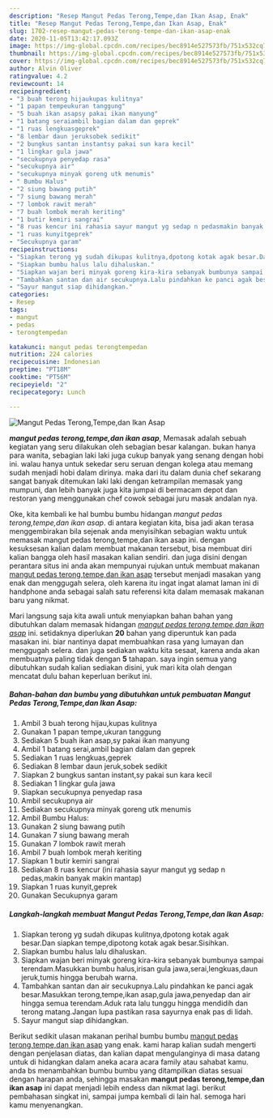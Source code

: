 ```yaml
---
description: "Resep Mangut Pedas Terong,Tempe,dan Ikan Asap, Enak"
title: "Resep Mangut Pedas Terong,Tempe,dan Ikan Asap, Enak"
slug: 1702-resep-mangut-pedas-terong-tempe-dan-ikan-asap-enak
date: 2020-11-05T13:42:17.093Z
image: https://img-global.cpcdn.com/recipes/bec8914e527573fb/751x532cq70/mangut-pedas-terongtempedan-ikan-asap-foto-resep-utama.jpg
thumbnail: https://img-global.cpcdn.com/recipes/bec8914e527573fb/751x532cq70/mangut-pedas-terongtempedan-ikan-asap-foto-resep-utama.jpg
cover: https://img-global.cpcdn.com/recipes/bec8914e527573fb/751x532cq70/mangut-pedas-terongtempedan-ikan-asap-foto-resep-utama.jpg
author: Alvin Oliver
ratingvalue: 4.2
reviewcount: 14
recipeingredient:
- "3 buah terong hijaukupas kulitnya"
- "1 papan tempeukuran tanggung"
- "5 buah ikan asapsy pakai ikan manyung"
- "1 batang seraiambil bagian dalam dan geprek"
- "1 ruas lengkuasgeprek"
- "8 lembar daun jeruksobek sedikit"
- "2 bungkus santan instantsy pakai sun kara kecil"
- "1 lingkar gula jawa"
- "secukupnya penyedap rasa"
- "secukupnya air"
- "secukupnya minyak goreng utk menumis"
- " Bumbu Halus"
- "2 siung bawang putih"
- "7 siung bawang merah"
- "7 lombok rawit merah"
- "7 buah lombok merah keriting"
- "1 butir kemiri sangrai"
- "8 ruas kencur ini rahasia sayur mangut yg sedap n pedasmakin banyak makin mantap"
- "1 ruas kunyitgeprek"
- "Secukupnya garam"
recipeinstructions:
- "Siapkan terong yg sudah dikupas kulitnya,dpotong kotak agak besar.Dan siapkan tempe,dipotong kotak agak besar.Sisihkan."
- "Siapkan bumbu halus lalu dihaluskan."
- "Siapkan wajan beri minyak goreng kira-kira sebanyak bumbunya sampai terendam.Masukkan bumbu halus,irisan gula jawa,serai,lengkuas,daun jeruk,tumis hingga berubah warna."
- "Tambahkan santan dan air secukupnya.Lalu pindahkan ke panci agak besar.Masukkan terong,tempe,ikan asap,gula jawa,penyedap dan air hingga semua terendam.Aduk rata lalu tunggu hingga mendidih dan terong matang.Jangan lupa pastikan rasa sayurnya enak pas di lidah."
- "Sayur mangut siap dihidangkan."
categories:
- Resep
tags:
- mangut
- pedas
- terongtempedan

katakunci: mangut pedas terongtempedan 
nutrition: 224 calories
recipecuisine: Indonesian
preptime: "PT18M"
cooktime: "PT56M"
recipeyield: "2"
recipecategory: Lunch

---
```



![Mangut Pedas Terong,Tempe,dan Ikan Asap](https://img-global.cpcdn.com/recipes/bec8914e527573fb/751x532cq70/mangut-pedas-terongtempedan-ikan-asap-foto-resep-utama.jpg)

<b><i>mangut pedas terong,tempe,dan ikan asap</i></b>, Memasak adalah sebuah kegiatan yang seru dilakukan oleh sebagian besar kalangan. bukan hanya para wanita, sebagian laki laki juga cukup banyak yang senang dengan hobi ini. walau hanya untuk sekedar seru seruan dengan kolega atau memang sudah menjadi hobi dalam dirinya. maka dari itu dalam dunia chef sekarang sangat banyak ditemukan laki laki dengan ketrampilan memasak yang mumpuni, dan lebih banyak juga kita jumpai di bermacam depot dan restoran yang menggunakan chef cowok sebagai juru masak andalan nya.

Oke, kita kembali ke hal bumbu bumbu hidangan <i>mangut pedas terong,tempe,dan ikan asap</i>. di antara kegiatan kita, bisa jadi akan terasa menggembirakan bila sejenak anda menyisihkan sebagian waktu untuk memasak mangut pedas terong,tempe,dan ikan asap ini. dengan kesuksesan kalian dalam membuat makanan tersebut, bisa membuat diri kalian bangga oleh hasil masakan kalian sendiri. dan juga disini dengan perantara situs ini anda akan mempunyai rujukan untuk membuat makanan <u>mangut pedas terong,tempe,dan ikan asap</u> tersebut menjadi masakan yang enak dan menggugah selera, oleh karena itu ingat ingat alamat laman ini di handphone anda sebagai salah satu referensi kita dalam memasak makanan baru yang nikmat.




Mari langsung saja kita awali untuk menyiapkan bahan bahan yang dibutuhkan dalam memasak hidangan <u><i>mangut pedas terong,tempe,dan ikan asap</i></u> ini. setidaknya diperlukan <b>20</b> bahan yang diperuntuk kan pada masakan ini. biar nantinya dapat membuahkan rasa yang lumayan dan menggugah selera. dan juga sediakan waktu kita sesaat, karena anda akan membuatnya paling tidak dengan <b>5</b> tahapan. saya ingin semua yang dibutuhkan sudah kalian sediakan disini, yuk mari kita olah dengan mencatat dulu bahan keperluan berikut ini.

<!--inarticleads1-->

##### Bahan-bahan dan bumbu yang dibutuhkan untuk pembuatan Mangut Pedas Terong,Tempe,dan Ikan Asap:

1. Ambil 3 buah terong hijau,kupas kulitnya
1. Gunakan 1 papan tempe,ukuran tanggung
1. Sediakan 5 buah ikan asap,sy pakai ikan manyung
1. Ambil 1 batang serai,ambil bagian dalam dan geprek
1. Sediakan 1 ruas lengkuas,geprek
1. Sediakan 8 lembar daun jeruk,sobek sedikit
1. Siapkan 2 bungkus santan instant,sy pakai sun kara kecil
1. Sediakan 1 lingkar gula jawa
1. Siapkan secukupnya penyedap rasa
1. Ambil secukupnya air
1. Sediakan secukupnya minyak goreng utk menumis
1. Ambil  Bumbu Halus:
1. Gunakan 2 siung bawang putih
1. Gunakan 7 siung bawang merah
1. Gunakan 7 lombok rawit merah
1. Ambil 7 buah lombok merah keriting
1. Siapkan 1 butir kemiri sangrai
1. Sediakan 8 ruas kencur (ini rahasia sayur mangut yg sedap n pedas,makin banyak makin mantap)
1. Siapkan 1 ruas kunyit,geprek
1. Gunakan Secukupnya garam




<!--inarticleads2-->

##### Langkah-langkah membuat Mangut Pedas Terong,Tempe,dan Ikan Asap:

1. Siapkan terong yg sudah dikupas kulitnya,dpotong kotak agak besar.Dan siapkan tempe,dipotong kotak agak besar.Sisihkan.
1. Siapkan bumbu halus lalu dihaluskan.
1. Siapkan wajan beri minyak goreng kira-kira sebanyak bumbunya sampai terendam.Masukkan bumbu halus,irisan gula jawa,serai,lengkuas,daun jeruk,tumis hingga berubah warna.
1. Tambahkan santan dan air secukupnya.Lalu pindahkan ke panci agak besar.Masukkan terong,tempe,ikan asap,gula jawa,penyedap dan air hingga semua terendam.Aduk rata lalu tunggu hingga mendidih dan terong matang.Jangan lupa pastikan rasa sayurnya enak pas di lidah.
1. Sayur mangut siap dihidangkan.




Berikut sedikit ulasan makanan perihal bumbu bumbu <u>mangut pedas terong,tempe,dan ikan asap</u> yang enak. kami harap kalian sudah mengerti dengan penjelasan diatas, dan kalian dapat mengulanginya di masa datang untuk di hidangkan dalam aneka acara acara family atau sahabat kamu. anda bs menambahkan bumbu bumbu yang ditampilkan diatas sesuai dengan harapan anda, sehingga masakan <b>mangut pedas terong,tempe,dan ikan asap</b> ini dapat menjadi lebih endess dan nikmat lagi. berikut pembahasan singkat ini, sampai jumpa kembali di lain hal. semoga hari kamu menyenangkan.
